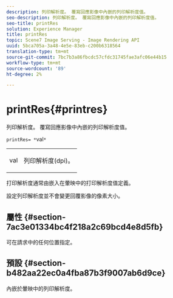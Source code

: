 ```yaml
---
description: 列印解析度。 覆寫回應影像中內嵌的列印解析度值。
seo-description: 列印解析度。 覆寫回應影像中內嵌的列印解析度值。
seo-title: printRes
solution: Experience Manager
title: printRes
topic: Scene7 Image Serving - Image Rendering API
uuid: 5bca705a-3a48-4e5e-83eb-c200b6318564
translation-type: tm+mt
source-git-commit: 7bc7b3a86fbcdc57cfdc31745fae3afc06e44b15
workflow-type: tm+mt
source-wordcount: '89'
ht-degree: 2%

---
```



# printRes{#printres}

列印解析度。 覆寫回應影像中內嵌的列印解析度值。

`printRes= *`val`*`

<table id="simpletable_3B5576DD070547538E74D4059B3E8251"> 
 <tr class="strow"> 
  <td class="stentry"> <p><span class="varname"> val</span> </p> </td> 
  <td class="stentry"> <p>列印解析度(dpi)。 </p></td> 
 </tr> 
</table>

打印解析度通常由嵌入在暈映中的打印解析度值定義。

設定列印解析度並不會變更回覆影像的像素大小。

## 屬性 {#section-7ac3e01334bc4f218a2c69bcd4e8d5fb}

可在請求中的任何位置指定。

## 預設 {#section-b482aa22ec0a4fba87b3f9007ab6d9ce}

內嵌於暈映中的列印解析度。

